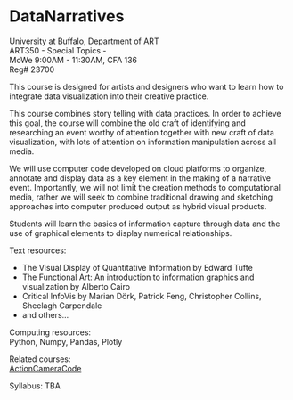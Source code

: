 # DataNarratives

University at Buffalo, Department of ART  
ART350 - Special Topics -  
MoWe 9:00AM - 11:30AM, CFA 136   
Reg# 23700  

This course is designed for artists and designers who want to learn how to integrate data visualization into their creative practice.

This course combines story telling with data practices. In order to achieve this goal, the course will combine the old craft of identifying and researching an event worthy of attention together with new craft of data visualization, with lots of attention on  information manipulation across all media.  

We will use computer code developed on cloud platforms to organize, annotate and display data as a key element in the making of a narrative event. Importantly, we will not limit the creation methods to computational media, rather we will seek to combine traditional drawing and sketching approaches into computer produced output as hybrid visual products.

Students will learn the basics of information capture through data and the use of graphical elements to display numerical relationships.  

Text resources:   
 - The Visual Display of Quantitative Information by Edward Tufte  
 - The Functional Art: An introduction to information graphics and visualization by Alberto Cairo  
 - Critical InfoVis by Marian Dörk, Patrick Feng, Christopher Collins, Sheelagh Carpendale  
 - and others...  

Computing resources:  
Python, Numpy, Pandas, Plotly  

Related courses:  
[ActionCameraCode](https://github.com/realtechsupport/ActionCameraCode)  

Syllabus:
TBA  
